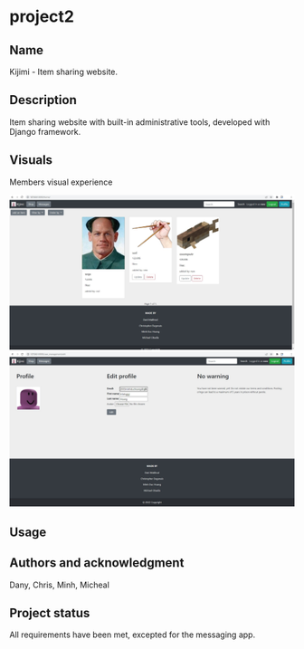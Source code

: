 # project2

## Name
Kijimi  -  Item sharing website. 

## Description
Item sharing website with built-in administrative tools, developed with Django framework. 

## Visuals

Members visual experience

![page](proj2/media/forreadme1.jpg?raw=true "Page")
![page](proj2/media/forreadme2.jpg?raw=true "Page")

## Usage



## Authors and acknowledgment
Dany, Chris, Minh, Micheal


## Project status
All requirements have been met, excepted for the messaging app.
